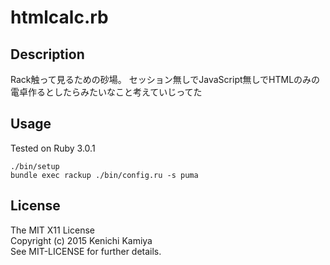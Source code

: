 htmlcalc.rb
=======================


Description
-----------

Rack触って見るための砂場。
セッション無しでJavaScript無しでHTMLのみの電卓作るとしたらみたいなこと考えていじってた

Usage
-----

Tested on Ruby 3.0.1

```shell
./bin/setup
bundle exec rackup ./bin/config.ru -s puma
```

License
--------

The MIT X11 License  
Copyright (c) 2015 Kenichi Kamiya  
See MIT-LICENSE for further details.
